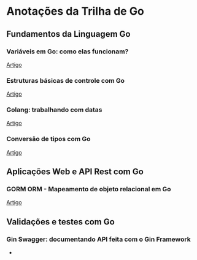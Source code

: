 # Anotações da Trilha de Go

## Fundamentos da Linguagem Go

### Variáveis em Go: como elas funcionam?
[Artigo](https://encurtador.com.br/ftvy9)

### Estruturas básicas de controle com Go
[Artigo](https://encurtador.com.br/blqW4)

### Golang: trabalhando com datas
[Artigo](https://encurtador.com.br/euvxH)

### Conversão de tipos com Go
[Artigo](https://encurtador.com.br/ivzGR)


## Aplicações Web e API Rest com Go

### GORM ORM - Mapeamento de objeto relacional em Go
[Artigo]()


## Validações e testes com Go

### Gin Swagger: documentando API feita com o Gin Framework

- 
